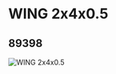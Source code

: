 # WING 2x4x0.5
## 89398
![WING 2x4x0.5](https://lc-www-live-s.legocdn.com/media/bricks/5/2/4620515.jpg)